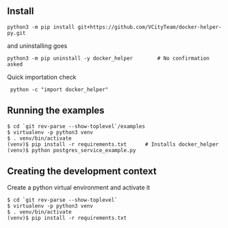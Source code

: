 ## Install
```
python3 -m pip install git+https://github.com/VCityTeam/docker-helper-py.git
```
and uninstalling goes
```
python3 -m pip uninstall -y docker_helper        # No confirmation asked
```
Quick importation check
```
 python -c "import docker_helper"
```

## Running the examples
```
$ cd `git rev-parse --show-toplevel`/examples
$ virtualenv -p python3 venv
$ . venv/bin/activate
(venv)$ pip install -r requirements.txt      # Installs docker_helper
(venv)$ python postgres_service_example.py
```

## Creating the development context
Create a python virtual environment and activate it
```
$ cd `git rev-parse --show-toplevel`
$ virtualenv -p python3 venv
$ . venv/bin/activate
(venv)$ pip install -r requirements.txt
```

